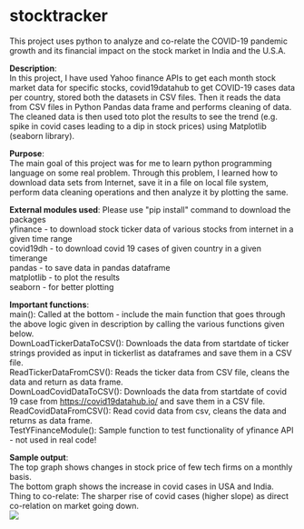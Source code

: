 # stocktracker<br/>
This project uses python to analyze and co-relate the COVID-19 pandemic growth and its financial impact on the stock market in India and the U.S.A. 

**Description**:<br/>
In this project, I have used Yahoo finance APIs to get each month stock market data for specific stocks, covid19datahub to get COVID-19 cases data per country, stored both the datasets in CSV files. Then it reads the data from CSV files in Python Pandas data frame and performs cleaning of data. The cleaned data is then used toto plot the results to see the trend (e.g. spike in covid cases leading to a dip in stock prices) using Matplotlib (seaborn library). 

**Purpose**:<br/>
The main goal of this project was for me to learn python programming language on some real problem. Through this problem, I learned how to download data sets from Internet, save it in a file on local file system, perform data cleaning operations and then analyze it by plotting the same.  

**External modules used**: Please use "pip install" command to download the packages <br/>
  yfinance - to download stock ticker data of various stocks from internet in a given time range<br/>
  covid19dh - to download covid 19 cases of given country in a given timerange<br/>
  pandas - to save data in pandas dataframe<br/>
  matplotlib - to plot the results<br/>
  seaborn - for better plotting<br/>

**Important functions**:<br/>
main():  Called at the bottom - include the main function that goes through the above logic given in description by calling the various functions given below.<br/>
DownLoadTickerDataToCSV(): Downloads the data from startdate of ticker strings provided as input in tickerlist as dataframes and save them in a CSV file.<br/>
ReadTickerDataFromCSV(): Reads the ticker data from CSV file, cleans the data and return as data frame.<br/>
DownLoadCovidDataToCSV(): Downloads the data from startdate of covid 19 case from https://covid19datahub.io/ and save them in a CSV file.<br/>
ReadCovidDataFromCSV(): Read covid data from csv, cleans the data and returns as data frame.<br/>
TestYFinanceModule(): Sample function to test functionality of yfinance API - not used in real code!<br/>

**Sample output**:<br/>
The top graph shows changes in stock price of few tech firms on a monthly basis.<br/>
The bottom graph shows the increase in covid cases in USA and India.<br/>
Thing to co-relate: The sharper rise of covid cases (higher slope) as direct co-relation on market going down.<br/>
<img src="https://user-images.githubusercontent.com/99163025/164967291-31115671-b57d-4bcc-8a4e-278d9ca33940.jpeg">
